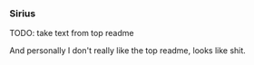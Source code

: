 ### Sirius

TODO: take text from top readme

And personally I don't really like the top readme, looks like shit.

